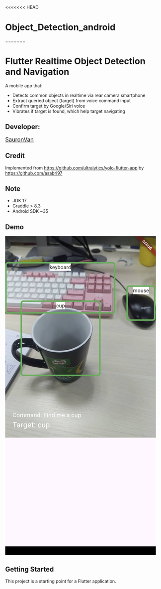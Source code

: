 <<<<<<< HEAD
# Object_Detection_android
=======
# Flutter Realtime Object Detection and Navigation

A mobile app that:
- Detects common objects in realtime via rear camera smartphone
- Extract queried object (target) from voice command input
- Confirm target by Google/Siri voice
- Vibrates if target is found, which help target navigating

## Developer: 
<span style="font-size: 18px;">[SauronVan](https://github.com/SauronVan)</span>

## Credit
Implemented from https://github.com/ultralytics/yolo-flutter-app by https://github.com/asabri97

## Note
- JDK 17
- Graddle > 8.3
- Android SDK ~35

## Demo

![Demo](assets/demo2.jpg "Demo")

## Getting Started

This project is a starting point for a Flutter application.
